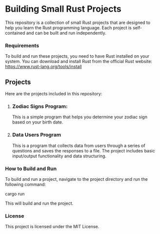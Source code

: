 # Building Small Rust Projects
This repository is a collection of small Rust projects that are designed to help you learn the Rust programming language. Each project is self-contained and can be built and run independently.

### Requirements
To build and run these projects, you need to have Rust installed on your system. You can download and install Rust from the official Rust website: https://www.rust-lang.org/tools/install

## Projects
Here are the projects included in this repository:

1. ### Zodiac Signs Program:
    This is a simple program that helps you determine your zodiac sign based on your birth date.

2. ### Data Users Program
    This is a program that collects data from users through a series of questions and saves the responses to a file. The project includes basic input/output functionality and data structuring.

### How to Build and Run
To build and run a project, navigate to the project directory and run the following command:

cargo run

This will build and run the project.

### License
This project is licensed under the MIT License.
